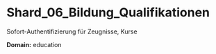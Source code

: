 # Shard_06_Bildung_Qualifikationen

Sofort-Authentifizierung für Zeugnisse, Kurse

**Domain:** education
